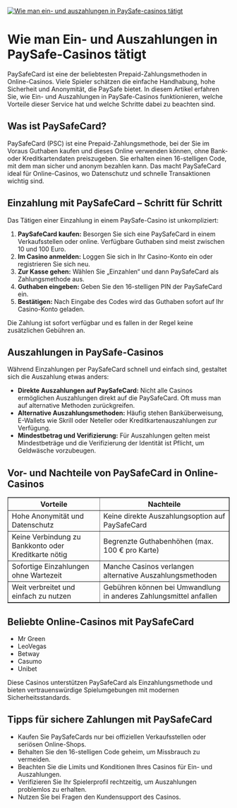 [![Wie man ein- und auszahlungen in PaySafe-casinos tätigt](https://123-caf.pages.dev/gitsignup.png)](https://vrmoo.ru/Bt82HjjY)

<h1>Wie man Ein- und Auszahlungen in PaySafe-Casinos tätigt</h1> <p>PaySafeCard ist eine der beliebtesten Prepaid-Zahlungsmethoden in Online-Casinos. Viele Spieler schätzen die einfache Handhabung, hohe Sicherheit und Anonymität, die PaySafe bietet. In diesem Artikel erfahren Sie, wie Ein- und Auszahlungen in PaySafe-Casinos funktionieren, welche Vorteile dieser Service hat und welche Schritte dabei zu beachten sind.</p>  <h2>Was ist PaySafeCard?</h2> <p>PaySafeCard (PSC) ist eine Prepaid-Zahlungsmethode, bei der Sie im Voraus Guthaben kaufen und dieses Online verwenden können, ohne Bank- oder Kreditkartendaten preiszugeben. Sie erhalten einen 16-stelligen Code, mit dem man sicher und anonym bezahlen kann. Das macht PaySafeCard ideal für Online-Casinos, wo Datenschutz und schnelle Transaktionen wichtig sind.</p>  <h2>Einzahlung mit PaySafeCard – Schritt für Schritt</h2> <p>Das Tätigen einer Einzahlung in einem PaySafe-Casino ist unkompliziert:</p> <ol>   <li><strong>PaySafeCard kaufen:</strong> Besorgen Sie sich eine PaySafeCard in einem Verkaufsstellen oder online. Verfügbare Guthaben sind meist zwischen 10 und 100 Euro.</li>   <li><strong>Im Casino anmelden:</strong> Loggen Sie sich in Ihr Casino-Konto ein oder registrieren Sie sich neu.</li>   <li><strong>Zur Kasse gehen:</strong> Wählen Sie „Einzahlen“ und dann PaySafeCard als Zahlungsmethode aus.</li>   <li><strong>Guthaben eingeben:</strong> Geben Sie den 16-stelligen PIN der PaySafeCard ein.</li>   <li><strong>Bestätigen:</strong> Nach Eingabe des Codes wird das Guthaben sofort auf Ihr Casino-Konto geladen.</li> </ol> <p>Die Zahlung ist sofort verfügbar und es fallen in der Regel keine zusätzlichen Gebühren an.</p>  <h2>Auszahlungen in PaySafe-Casinos</h2> <p>Während Einzahlungen per PaySafeCard schnell und einfach sind, gestaltet sich die Auszahlung etwas anders:</p> <ul>   <li><strong>Direkte Auszahlungen auf PaySafeCard:</strong> Nicht alle Casinos ermöglichen Auszahlungen direkt auf die PaySafeCard. Oft muss man auf alternative Methoden zurückgreifen.</li>   <li><strong>Alternative Auszahlungsmethoden:</strong> Häufig stehen Banküberweisung, E-Wallets wie Skrill oder Neteller oder Kreditkartenauszahlungen zur Verfügung.</li>   <li><strong>Mindestbetrag und Verifizierung:</strong> Für Auszahlungen gelten meist Mindestbeträge und die Verifizierung der Identität ist Pflicht, um Geldwäsche vorzubeugen.</li> </ul>  <h2>Vor- und Nachteile von PaySafeCard in Online-Casinos</h2> <table border="1" cellpadding="5" cellspacing="0" style="border-collapse: collapse; width: 100%;">   <thead>     <tr>       <th>Vorteile</th>       <th>Nachteile</th>     </tr>   </thead>   <tbody>     <tr>       <td>Hohe Anonymität und Datenschutz</td>       <td>Keine direkte Auszahlungsoption auf PaySafeCard</td>     </tr>     <tr>       <td>Keine Verbindung zu Bankkonto oder Kreditkarte nötig</td>       <td>Begrenzte Guthabenhöhen (max. 100 € pro Karte)</td>     </tr>     <tr>       <td>Sofortige Einzahlungen ohne Wartezeit</td>       <td>Manche Casinos verlangen alternative Auszahlungsmethoden</td>     </tr>     <tr>       <td>Weit verbreitet und einfach zu nutzen</td>       <td>Gebühren können bei Umwandlung in anderes Zahlungsmittel anfallen</td>     </tr>   </tbody> </table>  <h2>Beliebte Online-Casinos mit PaySafeCard</h2> <ul>   <li>Mr Green</li>   <li>LeoVegas</li>   <li>Betway</li>   <li>Casumo</li>   <li>Unibet</li> </ul> <p>Diese Casinos unterstützen PaySafeCard als Einzahlungsmethode und bieten vertrauenswürdige Spielumgebungen mit modernen Sicherheitsstandards.</p>  <h2>Tipps für sichere Zahlungen mit PaySafeCard</h2> <ul>   <li>Kaufen Sie PaySafeCards nur bei offiziellen Verkaufsstellen oder seriösen Online-Shops.</li>   <li>Behalten Sie den 16-stelligen Code geheim, um Missbrauch zu vermeiden.</li>   <li>Beachten Sie die Limits und Konditionen Ihres Casinos für Ein- und Auszahlungen.</li>   <li>Verifizieren Sie Ihr Spielerprofil rechtzeitig, um Auszahlungen problemlos zu erhalten.</li>   <li>Nutzen Sie bei Fragen den Kundensupport des Casinos.</li> </ul>